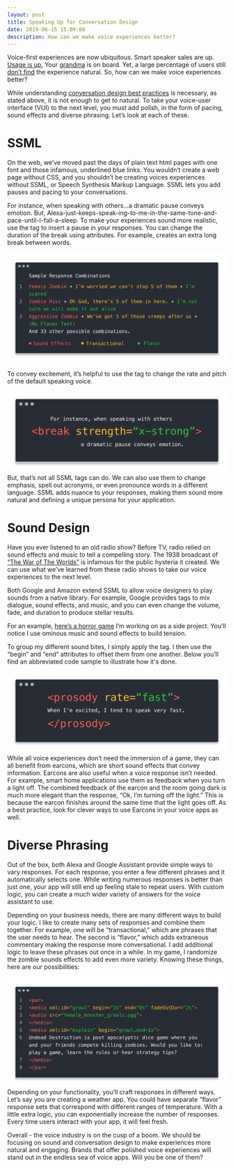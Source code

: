 ```yaml
---
layout: post
title: Speaking Up for Conversation Design
date: 2019-06-15 15:09:00
description: How can we make voice experiences better?
---
```

Voice-first experiences are now ubiquitous. Smart speaker sales are up. [Usage is up.](https://techcrunch.com/2019/02/12/report-voice-assistants-in-use-to-triple-to-8-billion-by-2023/) Your [grandma](https://www.kiplinger.com/article/retirement/T013-C000-S004-voice-assistants-can-help-older-adults.html) is on board. Yet, a large percentage of users still [don’t find](https://www.thinkwithgoogle.com/data/talking-to-voice-assistant/) the experience natural. So, how can we make voice experiences better?

While understanding [conversation design best practices](https://designguidelines.withgoogle.com/conversation/conversation-design/what-is-conversation-design.html#) is necessary, as stated above, it is not enough to get to natural. To take your voice-user interface (VUI) to the next level, you must add polish, in the form of pacing, sound effects and diverse phrasing. Let’s look at each of these.

# SSML
On the web, we’ve moved past the days of plain text html pages with one font and those infamous, underlined blue links. You wouldn’t create a web page without CSS, and you shouldn’t be creating voices experiences without SSML, or Speech Synthesis Markup Language. SSML lets you add pauses and pacing to your conversations.

For instance, when speaking with others…a dramatic pause conveys emotion. But, Alexa-just-keeps-speak-ing-to-me-in-the-same-tone-and-pace-until-I-fall-a-sleep. To make your experiences sound more realistic, use the <break/> tag to insert a pause in your responses. You can change the duration of the break using attributes. For example, <break strength =”x-strong”/> creates an extra long break between words.

<img class="img_scale" src="/img/image1.png">

To convey excitement, it’s helpful to use the  <prosody> tag to change the rate and pitch of the default speaking voice.
<div class="img_row">
<img class="col three" src="/img/image2.png">
</div>
But, that’s not all SSML tags can do. We can also use them to change emphasis, spell out acronyms, or even pronounce words in a different language. SSML adds nuance to your responses, making them sound more natural and defining a unique persona for your application. 

# Sound Design
Have you ever listened to an old radio show? Before TV, radio relied on sound effects and music to tell a compelling story. The 1938 broadcast of [“The War of The Worlds”](https://en.wikipedia.org/wiki/The_War_of_the_Worlds_(radio_drama)#Public_reaction) is infamous for the public hysteria it created. We can use what we’ve learned from these radio shows to take our voice experiences to the next level.

Both Google and Amazon extend SSML to allow voice designers to play sounds from a native library. For example, Google provides tags to mix dialogue, sound effects, and music, and you can even change the volume, fade, and duration to produce stellar results. 

For an example, [here’s a horror game](https://youtu.be/00bmZBYbj0I) I’m working on as a side project. You’ll notice I use ominous music and sound effects to build tension.

To group my different sound bites, I simply apply the <par> tag. I then use the “begin” and “end” attributes to offset them from one another. Below you’ll find an abbreviated code sample to illustrate how it's done.
<div class="img_row">
<img class="col three" src="/img/image3.png">
</div>
While all voice experiences don’t need the immersion of a game, they can all benefit from earcons, which are short sound effects that convey information. Earcons are also useful when a voice response isn’t needed. For example, smart home applications use them as feedback when you turn a light off. The combined feedback of the earcon and the room going dark is much more elegant than the response, “Ok, I’m turning off the light.” This is because the earcon finishes around the same time that the light goes off. As a best practice, look for clever ways to use Earcons in your voice apps as well.

# Diverse Phrasing
Out of the box, both Alexa and Google Assistant provide simple ways to vary responses. For each response, you enter a few different phrases and it automatically selects one. While writing numerous responses is better than just one, your app will still end up feeling stale to repeat users. With custom logic, you can create a much wider variety of answers for the voice assistant to use.

Depending on your business needs, there are many different ways to build your logic. I like to create many sets of responses and combine them together. For example, one will be “transactional,” which are phrases that the user needs to hear. The second is “flavor,” which adds extraneous commentary making the response more conversational. I add additional logic to leave these phrases out once in a while. In my game, I randomize the zombie sounds effects to add even more variety. Knowing these things, here are our possibilities:
<div class="img_row">
<img class="col three" src="/img/image4.png">
</div>
Depending on your functionality, you’ll craft responses in different ways. Let’s say you are creating a weather app. You could have separate “flavor” response sets that correspond with different ranges of temperature. With a little extra logic, you can exponentially increase the number of responses. Every time users interact with your app, it will feel fresh.

Overall - the voice industry is on the cusp of a boom. We should be focusing on sound and conversation design to make experiences more natural and engaging. Brands that offer polished voice experiences will stand out in the endless sea of voice apps. Will you be one of them?
